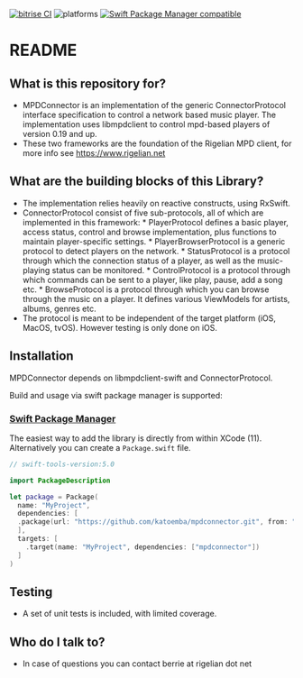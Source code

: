 [![bitrise CI](https://img.shields.io/bitrise/66c8203166d77498?token=qVGWLOC7Ry4dZMeGVNlLCw)](https://bitrise.io)
![platforms](https://img.shields.io/badge/platforms-iOS%20%7C%20macOS%20%7C%20tvOS%20%7C%20watchOS-lightgrey)
[![Swift Package Manager compatible](https://img.shields.io/badge/Swift%20Package%20Manager-compatible-brightgreen.svg)](https://github.com/apple/swift-package-manager)

# README #

## What is this repository for? ##

* MPDConnector is an implementation of the generic ConnectorProtocol interface specification to control a network based music player.
The implementation uses libmpdclient to control mpd-based players of version 0.19 and up.
* These two frameworks are the foundation of the Rigelian MPD client, for more info see https://www.rigelian.net

## What are the building blocks of this Library? ##

* The implementation relies heavily on reactive constructs, using RxSwift.
* ConnectorProtocol consist of five sub-protocols, all of which are implemented in this framework:
	  * PlayerProtocol defines a basic player, access status, control and browse implementation, plus functions to maintain player-specific settings.
	  * PlayerBrowserProtocol is a generic protocol to detect players on the network.
	  * StatusProtocol is a protocol through which the connection status of a player, as well as the music-playing status can be monitored.
	  * ControlProtocol is a protocol through which commands can be sent to a player, like play, pause, add a song etc.
	  * BrowseProtocol is a protocol through which you can browse through the music on a player. It defines various ViewModels for artists, albums, genres etc.
* The protocol is meant to be independent of the target platform (iOS, MacOS, tvOS). However testing is only done on iOS.

## Installation

MPDConnector depends on libmpdclient-swift and ConnectorProtocol.

Build and usage via swift package manager is supported:

### [Swift Package Manager](https://github.com/apple/swift-package-manager)

The easiest way to add the library is directly from within XCode (11). Alternatively you can create a `Package.swift` file. 

```swift
// swift-tools-version:5.0

import PackageDescription

let package = Package(
  name: "MyProject",
  dependencies: [
  .package(url: "https://github.com/katoemba/mpdconnector.git", from: "1.7.0")
  ],
  targets: [
    .target(name: "MyProject", dependencies: ["mpdconnector"])
  ]
)
```
## Testing ##

* A set of unit tests is included, with limited coverage.

## Who do I talk to? ##

* In case of questions you can contact berrie at rigelian dot net
